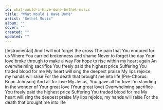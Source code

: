 ```yaml
---
id: what-would-i-have-done-bethel-music
title: "What Would I Have Done"
artist: "Bethel Music"
album: ""
cover: ""
created: ""
updated: ""
---
```


[Instrumental]
And I will not forget the cross
The pain that You endured for us
Where You carried brokenness and shame
Never to forget the day
Your love broke through to make a way
For hope to rise within my heart again
An overwhelming sacrifice
You freely paid the highest price
Suffering You traded blood for me
My heart will sing the deepest praise
My lips rejoice, my hands will raise
For the death that brought me into life
[Pre-Chorus: Brian Johnson]
And all for love
My Jesus, You gave all for love
I'm standing in the wonder of
Your great love (Your great love)
Overwhelming sacrifice
You freely paid the highest price
Suffering You traded blood for me
My heart will sing the deepest praise
My lips rejoice, my hands will raise
For the death that brought me into life